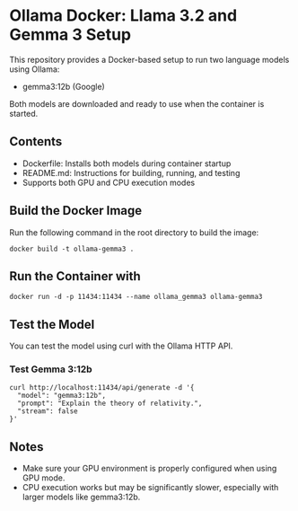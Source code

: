 # Ollama Docker: Llama 3.2 and Gemma 3 Setup

This repository provides a Docker-based setup to run two language models using Ollama:

- gemma3:12b (Google)

Both models are downloaded and ready to use when the container is started.

## Contents

- Dockerfile: Installs both models during container startup
- README.md: Instructions for building, running, and testing
- Supports both GPU and CPU execution modes

## Build the Docker Image

Run the following command in the root directory to build the image:

    docker build -t ollama-gemma3 .

## Run the Container with 

    docker run -d -p 11434:11434 --name ollama_gemma3 ollama-gemma3

## Test the Model

You can test the model using curl with the Ollama HTTP API.

### Test Gemma 3:12b

    curl http://localhost:11434/api/generate -d '{
      "model": "gemma3:12b",
      "prompt": "Explain the theory of relativity.",
      "stream": false
    }'

## Notes

- Make sure your GPU environment is properly configured when using GPU mode.
- CPU execution works but may be significantly slower, especially with larger models like gemma3:12b.
